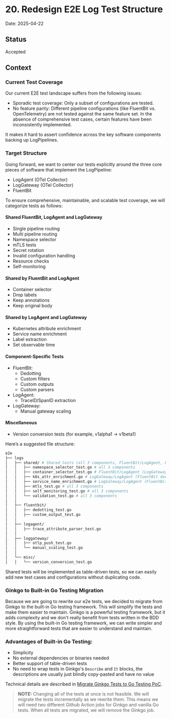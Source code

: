 # 20. Redesign E2E Log Test Structure

Date: 2025-04-22

## Status

Accepted

## Context

### Current Test Coverage

Our current E2E test landscape suffers from the following issues:

- Sporadic test coverage: Only a subset of configurations are tested.
- No feature parity: Different pipeline configurations (like FluentBit vs. OpenTelemetry) are not tested against the same feature set. In the absence of comprehensive test cases, certain features have been inconsistently implemented.

It makes it hard to assert confidence across the key software components backing up LogPipelines.

### Target Structure

Going forward, we want to center our tests explicitly around the three core pieces of software that implement the LogPipeline:

- LogAgent (OTel Collector)
- LogGateway (OTel Collector)
- FluentBit

To ensure comprehensive, maintainable, and scalable test coverage, we will categorize tests as follows:

#### Shared FluentBit, LogAgent and LogGateway
- Single pipeline routing
- Multi pipeline routing
- Namespace selector
- mTLS tests
- Secret rotation
- Invalid configuration handling
- Resource checks
- Self-monitoring

#### Shared by FluentBit and LogAgent
- Container selector
- Drop labels
- Keep annotations
- Keep original body

#### Shared by LogAgent and LogGateway
- Kubernetes attribute enrichment
- Service name enrichment
- Label extraction
- Set observable time

#### Component-Specific Tests
- FluentBit:
  - Dedotting
  - Custom filters
  - Custom outputs
  - Custom parsers
- LogAgent:
  - TraceID/SpanID extraction
- LogGateway:
  - Manual gateway scaling

#### Miscellaneous
- Version conversion tests (for example, v1alpha1 → v1beta1)

Here’s a suggested file structure:

```bash
e2e
├── logs
│   ├── shared/ # Shared tests (all 3 components, FluentBit/LogAgent, LogGateway/LogAgent) implemented as table-driven
│   │   ├── namespace_selector_test.go # all 3 components
│   │   ├── container_selector_test.go # FluentBit/LogAgent (LogGateway does not support this)
│   │   ├── k8s_attr_enrichment.go # LogGateway/LogAgent (FluentBit does not support this)
│   │   ├── service_name_enrichment.go # LogGateway/LogAgent (FluentBit does not support this)
│   │   ├── mtls_test.go # all 3 components
│   │   ├── self_monitoring_test.go # all 3 components
│   │   └── validation_test.go # all 3 components
│   │
│   ├── fluentbit/
│   │   ├── dedotting_test.go
│   │   ├── custom_output_test.go
│   │
│   ├── logagent/
│   │   ├── trace_attribute_parser_test.go
│   │
│   ├── loggateway/
│   │   ├── otlp_push_test.go
│   │   └── manual_scaling_test.go
│   │
│   └── misc/
│   │   └── version_conversion_test.go
```

Shared tests will be implemented as table-driven tests, so we can easily add new test cases and configurations without duplicating code.

### Ginkgo to Built-in Go Testing Migration

Because we are going to rewrite our e2e tests, we decided to migrate from Ginkgo to the built-in Go testing framework. This will simplify the tests and make them easier to maintain. Ginkgo is a powerful testing framework, but it adds complexity and we don't really benefit from tests written in the BDD style. By using the built-in Go testing framework, we can write simpler and more straightforward tests that are easier to understand and maintain.

### Advantages of Built-in Go Testing:

* Simplicity
* No external dependencies or binaries needed
* Better support of table-driven tests
* No need to wrap tests in Ginkgo's `Describe` and `It` blocks, the descriptions are usually just blindly copy-pasted and have no value

Technical details are described in [Migrate Ginkgo Tests to Go Testing PoC](../pocs/ginkgo-to-go-testing/ginkgo-to-go-testing.md).

> **NOTE:**
> Changing all of the tests at once is not feasible. We will migrate the tests incrementally as we rewrite them. This means we will need two different Github Action jobs for Ginkgo and vanilla Go tests. When all tests are migrated, we will remove the Ginkgo job.
